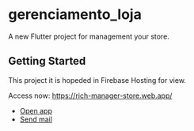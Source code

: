 # gerenciamento_loja

A new Flutter project for management your store.

## Getting Started

This project it is hopeded in Firebase Hosting for view.

Access now: https://rich-manager-store.web.app/


- [Open app](https://rich-manager-store.web.app/)
- [Send mail](mailto:richard.guesso@pretty-byte.com)
